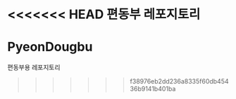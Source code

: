 <<<<<<< HEAD
편동부 레포지토리
=======
# PyeonDougbu
편동부용 레포지토리
>>>>>>> f38976eb2dd236a8335f60db45436b9141b401ba
